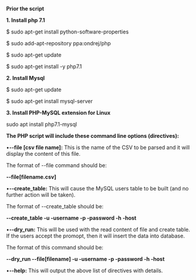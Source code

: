 **Prior the script**

  **1. Install php 7.1**
  
  $ sudo apt-get install python-software-properties
  
  
  $ sudo add-apt-repository ppa:ondrej/php
  
  
  $ sudo apt-get update
  
  
  $ sudo apt-get install -y php7.1

  **2. Install Mysql**
  
  $ sudo apt-get update
  
  $ sudo apt-get install mysql-server

  **3. Install PHP-MySQL extension for Linux**
  
  sudo apt install php7.1-mysql
  
  

**The PHP script will include these command line options (directives):**

•**--file [csv file name]:**
This is the name of the CSV to be parsed and it will display the content of this file. 

The format of --file command should be:

 **--file[filename.csv]**

•**--create_table:**
This will cause the MySQL users table to be built (and no further action will be taken).

The format of --create_table should be:

 **--create_table -u -username -p -password -h -host**

•**--dry_run:**
This will be used with the read content of file and create table. If the users accept the promopt, then it will insert the data into database.

The format of this command should be:

 **--dry_run --file[filename] -u -username -p -password -h -host**

•**--help:**
This will output the above list of directives with details.
